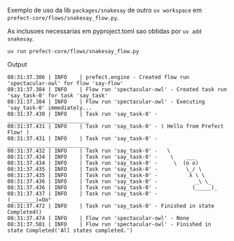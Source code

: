 Exemplo de uso da lib `packages/snakesay` de outro `uv workspace` em `prefect-core/flows/snakesay_flow.py`.

As inclusoes necessarias em pyproject.toml sao obtidas por `uv add snakesay`.

    uv run prefect-core/flows/snakesay_flow.py

Output

```
08:31:37.306 | INFO    | prefect.engine - Created flow run 'spectacular-owl' for flow 'say-flow'
08:31:37.384 | INFO    | Flow run 'spectacular-owl' - Created task run 'say_task-0' for task 'say_task'
08:31:37.384 | INFO    | Flow run 'spectacular-owl' - Executing 'say_task-0' immediately...
08:31:37.430 | INFO    | Task run 'say_task-0' -  __________________________
08:31:37.431 | INFO    | Task run 'say_task-0' - ( Hello from Prefect Flow! )
08:31:37.431 | INFO    | Task run 'say_task-0' -  __________________________
08:31:37.432 | INFO    | Task run 'say_task-0' -   \
08:31:37.434 | INFO    | Task run 'say_task-0' -    \    ___
08:31:37.434 | INFO    | Task run 'say_task-0' -     \  (o o)
08:31:37.435 | INFO    | Task run 'say_task-0' -         \_/ \
08:31:37.435 | INFO    | Task run 'say_task-0' -          λ \ \
08:31:37.436 | INFO    | Task run 'say_task-0' -            _\ \_
08:31:37.436 | INFO    | Task run 'say_task-0' -           (_____)_
08:31:37.437 | INFO    | Task run 'say_task-0' -          (________)=Oo°
08:31:37.472 | INFO    | Task run 'say_task-0' - Finished in state Completed()
08:31:37.474 | INFO    | Flow run 'spectacular-owl' - None
08:31:37.501 | INFO    | Flow run 'spectacular-owl' - Finished in state Completed('All states completed.')

```

